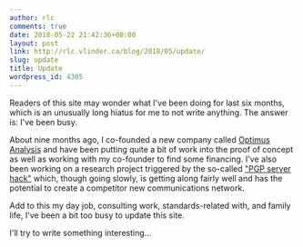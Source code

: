 ```yaml
---
author: rlc
comments: true
date: 2018-05-22 21:42:36+00:00
layout: post
link: http://rlc.vlinder.ca/blog/2018/05/update/
slug: update
title: Update
wordpress_id: 4305
---
```


Readers of this site may wonder what I've been doing for last six months, which is an unusually long hiatus for me to not write anything. The answer is: I've been busy.
<!--more-->
About nine months ago, I co-founded a new company called [Optimus Analysis](http://optimus-analysis.ca) and have been putting quite a bit of work into the proof of concept as well as working with my co-founder to find some financing. I've also been working on a research project triggered by the so-called ["PGP server hack"](http://rlc.vlinder.ca/blog/2017/03/police-hack-pgp-server-really/) which, though going slowly, is getting along fairly well and has the potential to create a competitor new communications network.

Add to this my day job, consulting work, standards-related with, and family life, I've been a bit too busy to update this site.

I'll try to write something interesting...
